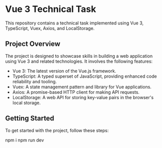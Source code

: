 # Vue 3 Technical Task

This repository contains a technical task implemented using Vue 3, TypeScript, Vuex, Axios, and LocalStorage.

## Project Overview

The project is designed to showcase skills in building a web application using Vue 3 and related technologies. It involves the following features:

- Vue 3: The latest version of the Vue.js framework.
- TypeScript: A typed superset of JavaScript, providing enhanced code reliability and tooling.
- Vuex: A state management pattern and library for Vue applications.
- Axios: A promise-based HTTP client for making API requests.
- LocalStorage: A web API for storing key-value pairs in the browser's local storage.

## Getting Started

To get started with the project, follow these steps:

npm i
npm run dev
